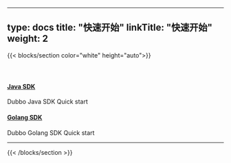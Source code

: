 
---
type: docs
title: "快速开始"
linkTitle: "快速开始"
weight: 2
---

{{< blocks/section color="white" height="auto">}}
<div class="td-content list-page">
    <div class="lead"></div><header class="article-meta">
    </header><div class="row">
    <div class="col-sm col-md-6 mb-4 mb-md-0">
        <div class="h-100 card shadow" href="#">
            <div class="card-body">
                <h4 class="card-title">
                    <a target="_blank" href='{{< relref "../../docs3-v2/java-sdk/quick-start" >}}'>Java SDK</a>
                </h4>
                <p>Dubbo Java SDK Quick start</p>
            </div>
        </div>
    </div>
    <div class="col-sm col-md-6 mb-4 mb-md-0">
        <div class="h-100 card shadow">
            <div class="card-body">
                <h4 class="card-title">
                    <a target="_blank" href='{{< relref "../../docs3-v2/golang-sdk" >}}'>Golang SDK</a>
                </h4>
                <p>Dubbo Golang SDK Quick start</p>
            </div>
        </div>
    </div>

</div>
<hr>
</div>

{{< /blocks/section >}}